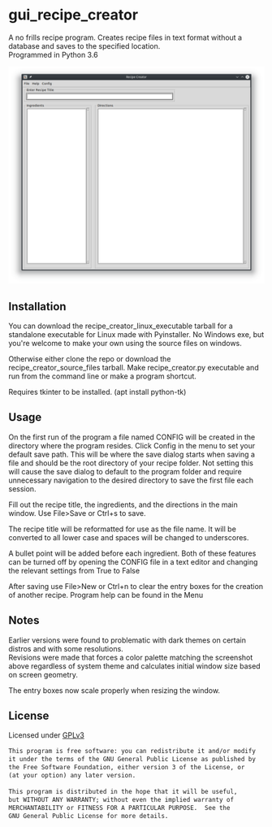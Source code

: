 # gui_recipe_creator
A no frills recipe program. Creates recipe files in text format without a database and saves to the specified location.  
Programmed in Python 3.6

![Screenshot](/screenshot/rc_main_window.png?raw=true "Screenshot")

## Installation

You can download the recipe_creator_linux_executable tarball for a standalone executable for Linux made with Pyinstaller.
No Windows exe, but you're welcome to make your own using the source files on windows.

Otherwise either clone the repo or download the recipe_creator_source_files tarball.
Make recipe_creator.py executable and run from the command line or make a program shortcut.

Requires tkinter to be installed. (apt install python-tk)

## Usage

On the first run of the program a file named CONFIG will be created in the directory where the program resides.
Click Config in the menu to set your default save path. This will be where the save dialog starts when saving a file and 
should be the root directory of your recipe folder. 
Not setting this will cause the save dialog to default to the program folder and require unnecessary navigation to
the desired directory to save the first file each session.

Fill out the recipe title, the ingredients, and the directions in the main window.
Use File>Save or Ctrl+s to save. 

The recipe title will be reformatted for use as the file name. It will be converted to all lower case and spaces will be 
changed to underscores.

A bullet point will be added before each ingredient.
Both of these features can be turned off by opening the CONFIG file in a text editor and changing the relevant 
settings from True to False

After saving use File>New or Ctrl+n to clear the entry boxes for the creation of another recipe.
Program help can be found in the Menu

## Notes
Earlier versions were found to problematic with dark themes on certain distros and with some resolutions.  
Revisions were made that forces a color palette matching the screenshot above regardless of system theme and
calculates initial window size based on screen geometry.

The entry boxes now scale properly when resizing the window.

## License

Licensed under [GPLv3](https://www.gnu.org/licenses/gpl-3.0.en.html)

    This program is free software: you can redistribute it and/or modify
    it under the terms of the GNU General Public License as published by
    the Free Software Foundation, either version 3 of the License, or
    (at your option) any later version.

    This program is distributed in the hope that it will be useful,
    but WITHOUT ANY WARRANTY; without even the implied warranty of
    MERCHANTABILITY or FITNESS FOR A PARTICULAR PURPOSE.  See the
    GNU General Public License for more details.
